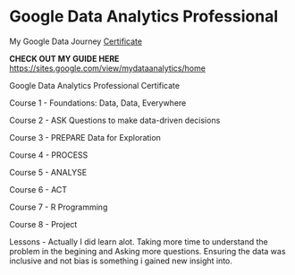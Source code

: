 # Google Data Analytics Professional 
My Google Data Journey [Certificate](file:///C:/Users/micha/Downloads/Google%20Data%20Analytics%20Professional%20UV53YT73H8QM.pdf)


**CHECK OUT MY GUIDE HERE**  https://sites.google.com/view/mydataanalytics/home

Google Data Analytics Professional Certificate

Course 1 - Foundations: Data, Data, Everywhere

Course 2 - ASK Questions to make data-driven decisions

Course 3 - PREPARE Data for Exploration

Course 4 - PROCESS

Course 5 - ANALYSE

Course 6 - ACT

Course 7 - R Programming

Course 8 - Project

Lessons - Actually I did learn alot.  Taking more time to understand the problem in the begining and Asking more questions.  Ensuring the data was inclusive and not bias is something i gained new insight into.


